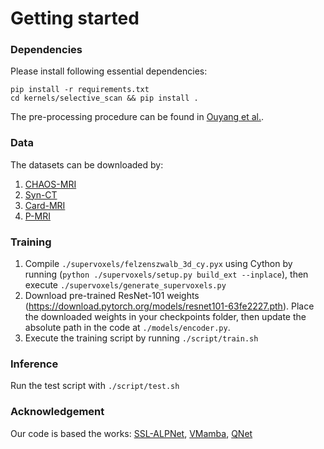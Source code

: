 # Getting started

### Dependencies
Please install following essential dependencies:
```
pip install -r requirements.txt
cd kernels/selective_scan && pip install .
```
The pre-processing procedure can be found in [Ouyang et al.](https://github.com/cheng-01037/Self-supervised-Fewshot-Medical-Image-Segmentation/tree/2f2a22b74890cb9ad5e56ac234ea02b9f1c7a535).

### Data
The datasets can be downloaded by:
1) [CHAOS-MRI](https://drive.google.com/drive/folders/1elxzn67Hhe0m1PvjjwLGls6QbkIQr1m1?usp=share_link)
2) [Syn-CT](https://drive.google.com/drive/folders/1pgm9sPE6ihqa2OuaiSz7X8QhXKkoybv5?usp=share_link)
3) [Card-MRI ](https://drive.google.com/drive/folders/1aaU5KQiKOZelfVOpQxxfZNXKNkhrcvY2?usp=share_link)
4) [P-MRI](https://zenodo.org/record/7013610)

### Training
1. Compile `./supervoxels/felzenszwalb_3d_cy.pyx` using Cython by running (`python ./supervoxels/setup.py build_ext --inplace`), then execute `./supervoxels/generate_supervoxels.py` 
2. Download pre-trained ResNet-101 weights (https://download.pytorch.org/models/resnet101-63fe2227.pth). Place the downloaded weights in your checkpoints folder, then update the absolute path in the code at `./models/encoder.py`.  
3. Execute the training script by running `./script/train.sh`

### Inference
Run the test script with `./script/test.sh` 

### Acknowledgement
Our code is based the works: 
[SSL-ALPNet](https://github.com/cheng-01037/Self-supervised-Fewshot-Medical-Image-Segmentation), 
[VMamba](https://github.com/MzeroMiko/VMamba),
[QNet](https://github.com/ZJLAB-AMMI/Q-Net)



